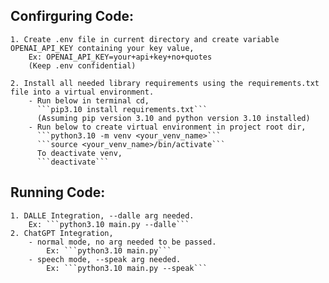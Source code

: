 ## Confirguring Code:
    1. Create .env file in current directory and create variable OPENAI_API_KEY containing your key value,
        Ex: OPENAI_API_KEY=your+api+key+no+quotes
        (Keep .env confidential)

    2. Install all needed library requirements using the requirements.txt file into a virtual environment.
        - Run below in terminal cd,
          ```pip3.10 install requirements.txt```
          (Assuming pip version 3.10 and python version 3.10 installed)
        - Run below to create virtual environment in project root dir,
          ```python3.10 -m venv <your_venv_name>```
          ```source <your_venv_name>/bin/activate```
          To deactivate venv,
          ```deactivate```

## Running Code:
    1. DALLE Integration, --dalle arg needed.
        Ex: ```python3.10 main.py --dalle```
    2. ChatGPT Integration,
        - normal mode, no arg needed to be passed.
            Ex: ```python3.10 main.py```
        - speech mode, --speak arg needed.
            Ex: ```python3.10 main.py --speak```
